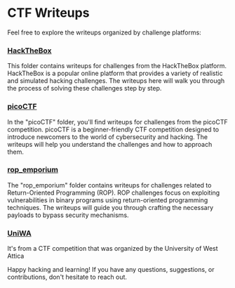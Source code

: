 # CTF Writeups

Feel free to explore the writeups organized by challenge platforms:

### [HackTheBox](HackTheBox)
This folder contains writeups for challenges from the HackTheBox platform. HackTheBox is a popular online platform that provides a variety of realistic and simulated hacking challenges. The writeups here will walk you through the process of solving these challenges step by step.

### [picoCTF](picoCTF)
In the "picoCTF" folder, you'll find writeups for challenges from the picoCTF competition. picoCTF is a beginner-friendly CTF competition designed to introduce newcomers to the world of cybersecurity and hacking. The writeups will help you understand the challenges and how to approach them.

### [rop_emporium](rop_emporium)
The "rop_emporium" folder contains writeups for challenges related to Return-Oriented Programming (ROP). ROP challenges focus on exploiting vulnerabilities in binary programs using return-oriented programming techniques. The writeups will guide you through crafting the necessary payloads to bypass security mechanisms.

### [UniWA](UniWA)
It's from a CTF competition that was organized by the University of West Attica

Happy hacking and learning! If you have any questions, suggestions, or contributions, don't hesitate to reach out.

